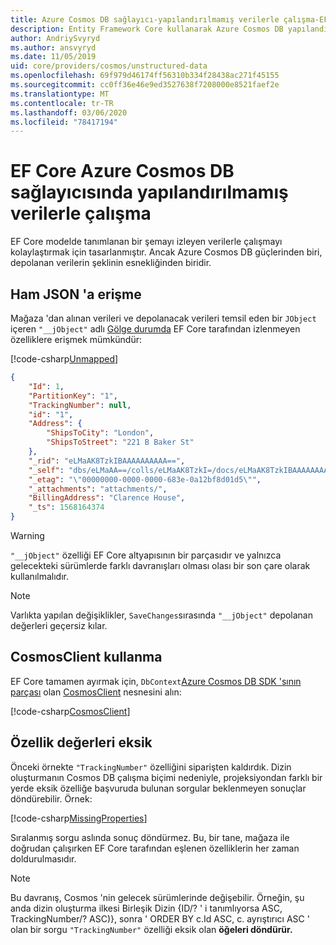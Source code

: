 ```yaml
---
title: Azure Cosmos DB sağlayıcı-yapılandırılmamış verilerle çalışma-EF Core
description: Entity Framework Core kullanarak Azure Cosmos DB yapılandırılmamış verilerle çalışma
author: AndriySvyryd
ms.author: ansvyryd
ms.date: 11/05/2019
uid: core/providers/cosmos/unstructured-data
ms.openlocfilehash: 69f979d46174ff56310b334f28438ac271f45155
ms.sourcegitcommit: cc0ff36e46e9ed3527638f7208000e8521faef2e
ms.translationtype: MT
ms.contentlocale: tr-TR
ms.lasthandoff: 03/06/2020
ms.locfileid: "78417194"
---
```

# <a name="working-with-unstructured-data-in-ef-core-azure-cosmos-db-provider"></a>EF Core Azure Cosmos DB sağlayıcısında yapılandırılmamış verilerle çalışma

EF Core modelde tanımlanan bir şemayı izleyen verilerle çalışmayı kolaylaştırmak için tasarlanmıştır. Ancak Azure Cosmos DB güçlerinden biri, depolanan verilerin şeklinin esnekliğinden biridir.

## <a name="accessing-the-raw-json"></a>Ham JSON 'a erişme

Mağaza 'dan alınan verileri ve depolanacak verileri temsil eden bir `JObject` içeren `"__jObject"` adlı [Gölge durumda](../../modeling/shadow-properties.md) EF Core tarafından izlenmeyen özelliklere erişmek mümkündür:

[!code-csharp[Unmapped](../../../../samples/core/Cosmos/UnstructuredData/Sample.cs?highlight=23,24&name=Unmapped)]

``` json
{
    "Id": 1,
    "PartitionKey": "1",
    "TrackingNumber": null,
    "id": "1",
    "Address": {
        "ShipsToCity": "London",
        "ShipsToStreet": "221 B Baker St"
    },
    "_rid": "eLMaAK8TzkIBAAAAAAAAAA==",
    "_self": "dbs/eLMaAA==/colls/eLMaAK8TzkI=/docs/eLMaAK8TzkIBAAAAAAAAAA==/",
    "_etag": "\"00000000-0000-0000-683e-0a12bf8d01d5\"",
    "_attachments": "attachments/",
    "BillingAddress": "Clarence House",
    "_ts": 1568164374
}
```

> [!WARNING]
> `"__jObject"` özelliği EF Core altyapısının bir parçasıdır ve yalnızca gelecekteki sürümlerde farklı davranışları olması olası bir son çare olarak kullanılmalıdır.

> [!NOTE]
> Varlıkta yapılan değişiklikler, `SaveChanges`sırasında `"__jObject"` depolanan değerleri geçersiz kılar.

## <a name="using-cosmosclient"></a>CosmosClient kullanma

EF Core tamamen ayırmak için, `DbContext`[Azure Cosmos DB SDK 'sının parçası](/azure/cosmos-db/sql-api-get-started) olan [CosmosClient](/dotnet/api/Microsoft.Azure.Cosmos.CosmosClient) nesnesini alın:

[!code-csharp[CosmosClient](../../../../samples/core/Cosmos/UnstructuredData/Sample.cs?highlight=3&name=CosmosClient)]

## <a name="missing-property-values"></a>Özellik değerleri eksik

Önceki örnekte `"TrackingNumber"` özelliğini siparişten kaldırdık. Dizin oluşturmanın Cosmos DB çalışma biçimi nedeniyle, projeksiyondan farklı bir yerde eksik özelliğe başvuruda bulunan sorgular beklenmeyen sonuçlar döndürebilir. Örnek:

[!code-csharp[MissingProperties](../../../../samples/core/Cosmos/UnstructuredData/Sample.cs?name=MissingProperties)]

Sıralanmış sorgu aslında sonuç döndürmez. Bu, bir tane, mağaza ile doğrudan çalışırken EF Core tarafından eşlenen özelliklerin her zaman doldurulmasıdır.

> [!NOTE]
> Bu davranış, Cosmos 'nin gelecek sürümlerinde değişebilir. Örneğin, şu anda dizin oluşturma ilkesi Birleşik Dizin {ID/? ' i tanımlıyorsa ASC, TrackingNumber/? ASC)}, sonra ' ORDER BY c.Id ASC, c. ayrıştırıcı ASC ' olan bir sorgu `"TrackingNumber"` özelliği eksik olan __öğeleri döndürür.__
